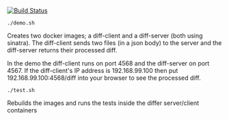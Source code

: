 
[![Build Status](https://travis-ci.org/cyber-dojo/differ.svg?branch=master)](https://travis-ci.org/cyber-dojo/differ)


```
./demo.sh
```

Creates two docker images; a diff-client and a diff-server (both using sinatra).
The diff-client sends two files (in a json body) to the server and the diff-server
returns their processed diff.

In the demo the diff-client runs on port 4568 and the diff-server on port 4567.
If the diff-client's IP address is 192.168.99.100 then put
192.168.99.100:4568/diff into your browser to see the processed diff.


```
./test.sh
```

Rebuilds the images and runs the tests inside the differ server/client containers
